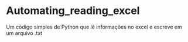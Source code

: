 # Automating_reading_excel
Um código simples de Python que lê informações no excel e escreve em um arquivo .txt
